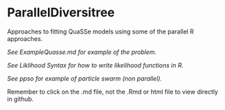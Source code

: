 ParallelDiversitree
===================

Approaches to fitting QuaSSe models using some of the parallel R approaches. 

_See ExampleQuasse.md for example of the problem._

_See Liklihood Syntax for how to write likelihood functions in R._

_See ppso for example of particle swarm (non parallel)._


Remember to click on the .md file, not the .Rmd or html file to view directly in github. 
